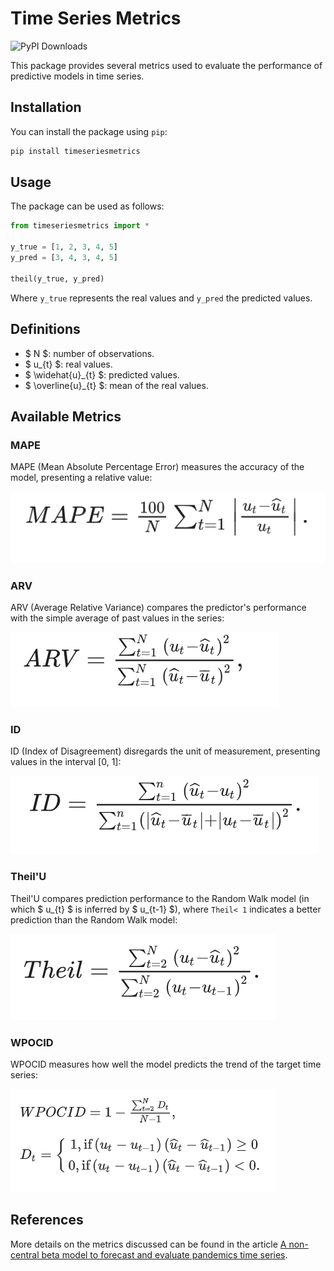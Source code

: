 # Time Series Metrics

![PyPI Downloads](https://static.pepy.tech/badge/timeseriesmetrics)

This package provides several metrics used to evaluate the performance of predictive models in time series.

## Installation

You can install the package using `pip`:

```bash
pip install timeseriesmetrics
```

## Usage

The package can be used as follows:

```python
from timeseriesmetrics import *

y_true = [1, 2, 3, 4, 5]
y_pred = [3, 4, 3, 4, 5]

theil(y_true, y_pred)
```

Where `y_true` represents the real values ​​and `y_pred` the predicted values.

## Definitions

- $ N $: number of observations.
- $ u_{t} $: real values.
- $ \widehat{u}_{t} $: predicted values.
- $ \overline{u}_{t} $: mean of the real values.

## Available Metrics

### MAPE

MAPE (Mean Absolute Percentage Error) measures the accuracy of the model, presenting a relative value:

![](./imgs/mape.png)

### ARV

ARV (Average Relative Variance) compares the predictor's performance with the simple average of past values ​​in the series:

![](./imgs/arv.png)

### ID

ID (Index of Disagreement) disregards the unit of measurement, presenting values ​​in the interval [0, 1]:

![](./imgs/id.png)

### Theil'U 
Theil'U compares prediction performance to the Random Walk model (in which $ u_{t} $ is inferred by $ u_{t-1} $), where `Theil< 1` indicates a better prediction than the Random Walk model:

![](./imgs/theil.png)

### WPOCID 
WPOCID measures how well the model predicts the trend of the target time series: 

![](./imgs/wpocid.png)

## References

More details on the metrics discussed can be found in the article [A non-central beta model to forecast and evaluate pandemics time series](https://www.sciencedirect.com/science/article/pii/S096007792030607X).
